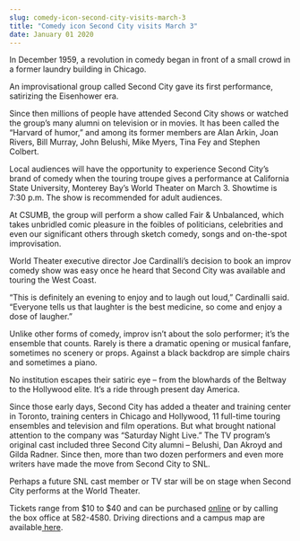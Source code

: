 ```yaml
---
slug: comedy-icon-second-city-visits-march-3
title: "Comedy icon Second City visits March 3"
date: January 01 2020
---
```


 
<p>
  In December 1959, a revolution in comedy began in front of a small crowd in a
  former laundry building in Chicago.
</p>
<p>
  An improvisational group called Second City gave its first performance,
  satirizing the Eisenhower era.
</p>
<p>
  Since then millions of people have attended Second City shows or watched the
  group’s many alumni on television or in movies. It has been called the
  “Harvard of humor,” and among its former members are Alan Arkin, Joan Rivers,
  Bill Murray, John Belushi, Mike Myers, Tina Fey and Stephen Colbert.
</p>
<p>
  Local audiences will have the opportunity to experience Second City’s brand of
  comedy when the touring troupe gives a performance at California State
  University, Monterey Bay’s World Theater on March 3. Showtime is 7:30 p.m. The
  show is recommended for adult audiences.
</p>
<p>
  At CSUMB, the group will perform a show called Fair &amp; Unbalanced, which
  takes unbridled comic pleasure in the foibles of politicians, celebrities and
  even our significant others through sketch comedy, songs and on-the-spot
  improvisation.
</p>
<p>
  World Theater executive director Joe Cardinalli’s decision to book an improv
  comedy show was easy once he heard that Second City was available and touring
  the West Coast.
</p>
<p>
  “This is definitely an evening to enjoy and to laugh out loud,” Cardinalli
  said. “Everyone tells us that laughter is the best medicine, so come and enjoy
  a dose of laugher.”
</p>
<p>
  Unlike other forms of comedy, improv isn’t about the solo performer; it’s the
  ensemble that counts. Rarely is there a dramatic opening or musical fanfare,
  sometimes no scenery or props. Against a black backdrop are simple chairs and
  sometimes a piano.
</p>
<p>
  No institution escapes their satiric eye – from the blowhards of the Beltway
  to the Hollywood elite. It’s a ride through present day America.
</p>
<p>
  Since those early days, Second City has added a theater and training center in
  Toronto, training centers in Chicago and Hollywood, 11 full-time touring
  ensembles and television and film operations. But what brought national
  attention to the company was “Saturday Night Live.” The TV program’s original
  cast included three Second City alumni – Belushi, Dan Akroyd and Gilda Radner.
  Since then, more than two dozen performers and even more writers have made the
  move from Second City to SNL.
</p>
<p>
  Perhaps a future SNL cast member or TV star will be on stage when Second City
  performs at the World Theater.
</p>
<p>
  Tickets range from $10 to $40 and can be purchased
  <a href="https://csumb.edu/worldtheater">online</a> or by calling the box
  office at 582-4580. Driving directions and a campus map are available<a
    href="https://csumb.edu/map"
  >
    here</a
  >.
</p>
 
